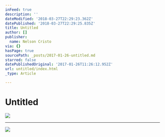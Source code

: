 ```yaml
---
inFeed: true
description: ''
dateModified: '2018-03-27T22:29:23.362Z'
datePublished: '2018-03-27T22:29:25.835Z'
title: Untitled
author: []
publisher:
  name: Nelson Cristo
via: {}
hasPage: true
sourcePath: _posts/2017-01-26-untitled.md
starred: false
datePublishedOriginal: '2017-01-26T11:26:12.952Z'
url: untitled/index.html
_type: Article

---
```

# Untitled
![](https://the-grid-user-content.s3-us-west-2.amazonaws.com/eae63a4c-92f2-426f-b0d5-49923a459ab4.jpg)

---

![](https://the-grid-user-content.s3-us-west-2.amazonaws.com/89d4088a-5f4d-4b20-8747-d219b582c735.jpg)